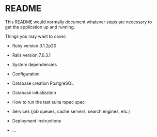 # README

This README would normally document whatever steps are necessary to get the
application up and running.

Things you may want to cover:

* Ruby version
  3.1.2p20
  
* Rails version
  7.0.3.1
  
* System dependencies

* Configuration

* Database creation
  PostgreSQL

* Database initialization

* How to run the test suite
  rspec spec

* Services (job queues, cache servers, search engines, etc.)

* Deployment instructions

* ...

